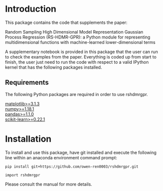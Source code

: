# Introduction

This package contains the code that supplements the paper:  
  
Random Sampling High Dimensional Model Representation Gaussian Process Regression (RS-HDMR-GPR):
a Python module for representing multidimensional functions with machine-learned lower-dimensional terms 

A supplementary notebook is provided in this package that the user can run to check the examples 
from the paper. Everything is coded up from start to finish, the user just need to run the code with respect
to a valid IPython kernel that has the following packages installed.

## Requirements
The following Python packages are required in order to use rshdmrgpr.

[matplotlib>=3.1.3](https://matplotlib.org/)  
[numpy>=1.18.1](https://numpy.org/)    
[pandas>=1.1.0](https://pandas.pydata.org/)  
[scikit-learn>=0.22.1](https://scikit-learn.org/stable/)  

# Installation

To install and use this package, have git installed and execute the following line within an anaconda environment command prompt:

```
pip install git+https://github.com/owen-ren0003/rshdmrgpr.git
```

```
import rshdmrgpr
```

Please consult the manual for more details.